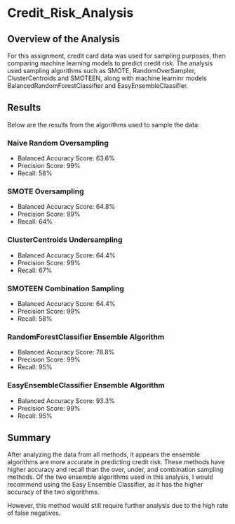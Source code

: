 # Credit_Risk_Analysis

## Overview of the Analysis
For this assignment, credit card data was used for sampling purposes, then comparing machine learning models to predict credit risk. The analysis used sampling algorithms such as SMOTE, RandomOverSampler, ClusterCentroids and SMOTEEN, along with machine learninr models BalancedRandomForestClassifier and EasyEnsembleClassifier.

## Results

Below are the results from the algorithms used to sample the data:

### Naive Random Oversampling
* Balanced Accuracy Score: 63.6%
* Precision Score: 99%
* Recall: 58%

### SMOTE Oversampling
* Balanced Accuracy Score: 64.8%
* Precision Score: 99%
* Recall: 64%

### ClusterCentroids Undersampling
* Balanced Accuracy Score: 64.4%
* Precision Score: 99%
* Recall: 67%

### SMOTEEN Combination Sampling
* Balanced Accuracy Score: 64.4%
* Precision Score: 99%
* Recall: 58%

### RandomForestClassifier Ensemble Algorithm
* Balanced Accuracy Score: 78.8%
* Precision Score: 99%
* Recall: 95%

### EasyEnsembleClassifier Ensemble Algorithm
* Balanced Accuracy Score: 93.3%
* Precision Score: 99%
* Recall: 95%

## Summary
After analyzing the data from all methods, it appears the ensemble algorithms are more accurate in predicting credit risk. These methods have higher accuracy and recall than the over, under, and combination sampling methods. Of the two ensemble algorithms used in this analysis, I would recommend using the Easy Ensemble Classifier, as it has the higher accuracy of the two algorithms.

However, this method would still require further analysis due to the high rate of false negatives.
